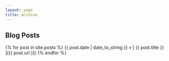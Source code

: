 ```yaml
---
layout: page
title: Archive
---
```


## Blog Posts

{% for post in site.posts %}
  {{ post.date | date_to_string }} &raquo; [ {{ post.title }} ]({{ post.url }})
{% endfor %}
